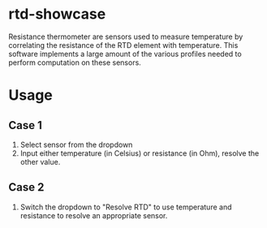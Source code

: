 # rtd-showcase
Resistance thermometer are sensors used to measure temperature by 
correlating the resistance of the RTD element with temperature. 
This software implements a large amount of the various profiles 
needed to perform computation on these sensors.

# Usage


## Case 1
1. Select sensor from the dropdown
2. Input either temperature (in Celsius) or resistance (in Ohm), resolve the other value.

## Case 2
1. Switch the dropdown to "Resolve RTD" to use temperature and resistance to resolve an appropriate sensor.
